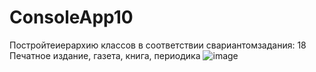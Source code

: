 # ConsoleApp10
Постройтеиерархию классов в соответствии свариантомзадания:
18 Печатное издание, газета, книга, периодика
![image](https://user-images.githubusercontent.com/103641601/163439538-ad67c6f4-0e79-4a3d-b59f-5faef21a2b6f.png)
